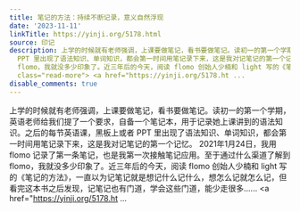 ```yaml
---
title: 笔记的方法：持续不断记录，意义自然浮现
date: '2023-11-11'
linkTitle: https://yinji.org/5178.html
source: 印记
description: 上学的时候就有老师强调，上课要做笔记，看书要做笔记。读初一的第一个学期，英语老师给我们提了一个要求，自备一个笔记本，用于记录她上课讲到的语法知识。之后的每节英语课，黑板上或者
  PPT 里出现了语法知识、单词知识，都会第一时间用笔记录下来，这是我对记笔记的第一个记忆。 2021年1月24日，我用 flomo 记录了第一条笔记，也是我第一次接触笔记应用。至于通过什么渠道了解到
  flomo，我就没多少印象了。近三年后的今天，阅读 flomo 创始人少楠和 light 写的《笔记的方法》，一直以为记笔记就是想记什么记什么，想怎么记就怎么记，但看完这本书之后发现，记笔记也有门道，学会这些门道，能少走很多......<span
  class="read-more"> <a href="https://yinji.org/5178.ht ...
disable_comments: true
---
```

上学的时候就有老师强调，上课要做笔记，看书要做笔记。读初一的第一个学期，英语老师给我们提了一个要求，自备一个笔记本，用于记录她上课讲到的语法知识。之后的每节英语课，黑板上或者 PPT 里出现了语法知识、单词知识，都会第一时间用笔记录下来，这是我对记笔记的第一个记忆。 2021年1月24日，我用 flomo 记录了第一条笔记，也是我第一次接触笔记应用。至于通过什么渠道了解到 flomo，我就没多少印象了。近三年后的今天，阅读 flomo 创始人少楠和 light 写的《笔记的方法》，一直以为记笔记就是想记什么记什么，想怎么记就怎么记，但看完这本书之后发现，记笔记也有门道，学会这些门道，能少走很多......<span class="read-more"> <a href="https://yinji.org/5178.ht ...